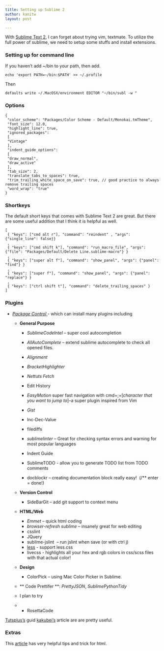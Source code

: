 ```yaml
---
title: Setting up Sublime 2
author: kanitw
layout: post

---
```


With [Sublime Text 2](http://subtimetext.com), I can forget about trying vim, textmate.  To utilize the full power of sublime, we need to setup some stuffs and install extensions.

### Setting up for command line

If you haven’t add ~/bin to your path, then add.

    echo 'export PATH=~/bin:$PATH' >> ~/.profile

Then

    defaults write ~/.MacOSX/environment EDITOR "~/bin/subl -w "

### Options

    {
     "color_scheme": "Packages/Color Scheme - Default/Monokai.tmTheme",
     "font_size": 12.0,
     "highlight_line": true,
     "ignored_packages":
     [
     "Vintage"
     ],
     "indent_guide_options":
     [
     "draw_normal",
     "draw_active"
     ],
     "tab_size": 2,
     "translate_tabs_to_spaces": true,
     "trim_trailing_white_space_on_save": true, // good practice to always remove trailing spaces
     "word_wrap": "true"
    }

### Shortkeys

The default short keys that comes with Sublime Text 2 are great.  But there are some useful addition that I think it is helpful as well.

    [
     { "keys": ["cmd alt r"], "command": "reindent" , "args": {"single_line": false}}
     ,
     { "keys": ["cmd shift k"], "command": "run_macro_file", "args": {"file": "Packages/Default/Delete Line.sublime-macro"} }
     ,
     { "keys": ["super alt f"], "command": "show_panel", "args": {"panel": "find"} }
     ,
     { "keys": ["super f"], "command": "show_panel", "args": {"panel": "replace"} }
     ,
     { "keys": ["ctrl shift t"], "command": "delete_trailing_spaces" }
    ]


### Plugins

*   [*Package Control* ][1]- which can install many plugins including
    *   **General Purpose**
        *   *SublimeCodeIntel* – super cool autocompletion
        *   *AllAutoComplete* – extend sublime autocomplete to check all opened files.
        *   *Alignment*
        *   *BracketHighlighter*
        *   *Nettuts Fetch*
        *   Edit History
        *   *EasyMotion* super fast navigation with cmd+;+[*character that you want to jump to*]–a super plugin inspired from Vim
        *   *Gist*
        *   Inc-Dec-Value
        *   filediffs
        *   *sublimelinter* – Great for checking syntax errors and warning for most popular languages
        
        *   Indent Guide
        *   SublimeTODO - allow you to generate TODO list from TODO comments
        *   docblockr – creating documentation block really easy!  (/** enter = done!)

    *   **Version Control**
        *   SideBarGit – add git support to context menu
    *   **HTML/Web**
        *   *Emmet* – quick html coding
        *   *browser-refresh sublime* – insanely great for web editing
        *   csslint
        *   JQuery
        *   sublime-jslint  – run jslint when save (or with ctrl j)
        *   [less][2] - support less.css
        *   livecss - highlights all your hex and rgb colors in css/scss files with that actual color!
    *   **Design**
        *   ColorPick – using Mac Color Picker in Sublime.
    *   ** Code Prettifer **: *PrettyJSON*, *SublimePythonTidy*
    *   I plan to try
    *   *   RosettaCode
    
 [1]: http://wbond.net/sublime_packages/package_control/installation
 [2]: https://github.com/danro/LESS-sublime

[Tutsplus’s][3] guid [kakubei’s][4] article are are pretty useful.

 [3]: http://net.tutsplus.com/tutorials/tools-and-tips/sublime-text-2-tips-and-tricks/
 [4]: http://kakubei.blogspot.com/2012/07/sublime-text-2-tips-and-tricks.html

<!-- TODO
 http://blog.alainmeier.com/post/27255145114/some-things-beginners-might-not-know-about-sublime-text
 -->
### Extras

This [article][5] has very helpful tips and trick for html.

 [5]: http://icoloma.blogspot.com.es/2012/09/sublime-text-editor-tips-and-tricks-for.html

 